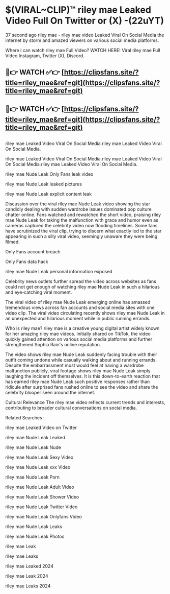 # $(VIRAL~CLIP)™ riley mae Leaked Video Full On Twitter or (X) -(22uYT)
37 second ago riley mae - riley mae video Leaked Viral On Social Media the internet by storm and amazed viewers on various social media platforms.

Where i can watch riley mae Full Video? WATCH HERE! Viral riley mae Full Video Instagram, Twitter (X), Discord.

## 🔴👉 WATCH ✅👉 [https://clipsfans.site/?title=riley_mae&ref=git](https://clipsfans.site/?title=riley_mae&ref=git)
## 🔴👉 WATCH ✅👉 [https://clipsfans.site/?title=riley_mae&ref=git](https://clipsfans.site/?title=riley_mae&ref=git)
##
riley mae Leaked Video Viral On Social Media.riley mae Leaked Video Viral On Social Media.

riley mae Leaked Video Viral On Social Media.riley mae Leaked Video Viral On Social Media.riley mae Leaked Video Viral On Social Media.

riley mae Nude Leak Only Fans leak video

riley mae Nude Leak leaked pictures

riley mae Nude Leak explicit content leak

Discussion over the viral riley mae Nude Leak video showing the star candidly dealing with sudden wardrobe issues dominated pop culture chatter online. Fans watched and rewatched the short video, praising riley mae Nude Leak for taking the malfunction with grace and humor even as cameras captured the celebrity video now flooding timelines. Some fans have scrutinized the viral clip, trying to discern what exactly led to the star appearing in such a silly viral video, seemingly unaware they were being filmed.


Only Fans account breach

Only Fans data hack

riley mae Nude Leak personal information exposed

Celebrity news outlets further spread the video across websites as fans could not get enough of watching riley mae Nude Leak in such a hilarious and eye-catching viral moment.


The viral video of riley mae Nude Leak emerging online has amassed tremendous views across fan accounts and social media sites with one video clip. The viral video circulating recently shows riley mae Nude Leak in an unexpected and hilarious moment while in public running errands.


Who is riley mae? riley mae is a creative young digital artist widely known for her amazing riley mae videos. Initially shared on TikTok, the video quickly gained attention on various social media platforms and further strengthened Sophia Rain's online reputation.

The video shows riley mae Nude Leak suddenly facing trouble with their outfit coming undone while casually walking about and running errands. Despite the embarrassment most would feel at having a wardrobe malfunction publicly, viral footage shows riley mae Nude Leak simply laughing the incident off themselves. It is this down-to-earth reaction that has earned riley mae Nude Leak such positive responses rather than ridicule after surprised fans rushed online to see the video and share the celebrity blooper seen around the internet.

Cultural Relevance The riley mae video reflects current trends and interests, contributing to broader cultural conversations on social media.

Related Searches :

riley mae Leaked Video on Twitter

riley mae Nude Leak Leaked

riley mae Nude Leak Nude

riley mae Nude Leak Sexy Video

riley mae Nude Leak xxx Video

riley mae Nude Leak Porn

riley mae Nude Leak Adult Video

riley mae Nude Leak Shower Video

riley mae Nude Leak Twitter Video

riley mae Nude Leak Onlyfans Video

riley mae Nude Leak Leaks

riley mae Nude Leak Photos

riley mae Leak

riley mae Leaks

riley mae Leaked 2024

riley mae Leak 2024

riley mae Leaks 2024

